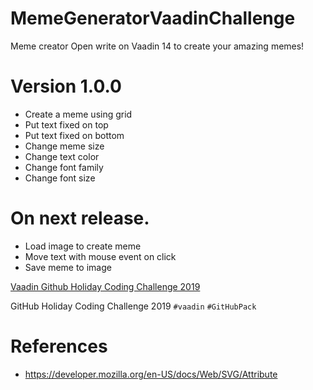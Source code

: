 # MemeGeneratorVaadinChallenge

Meme creator Open write on Vaadin 14 to create your amazing memes!

# Version 1.0.0
 - Create a meme using grid
 - Put text fixed on top
 - Put text fixed on bottom
 - Change meme size
 - Change text color
 - Change font family
 - Change font size

# On next release.
 - Load image to create meme
 - Move text with mouse event on click
 - Save meme to image

[Vaadin Github Holiday Coding Challenge 2019](https://vaadin.com/blog/github-holiday-coding-challenge-2019)

GitHub Holiday Coding Challenge 2019 `#vaadin` `#GitHubPack`

# References
 - https://developer.mozilla.org/en-US/docs/Web/SVG/Attribute

